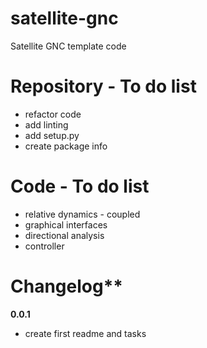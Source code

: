# satellite-gnc

Satellite GNC template code

# Repository - To do list

- refactor code
- add linting
- add setup.py
- create package info


# Code - To do list

- relative dynamics - coupled
- graphical interfaces
- directional analysis
- controller


# Changelog**

**0.0.1**
- create first readme and tasks

